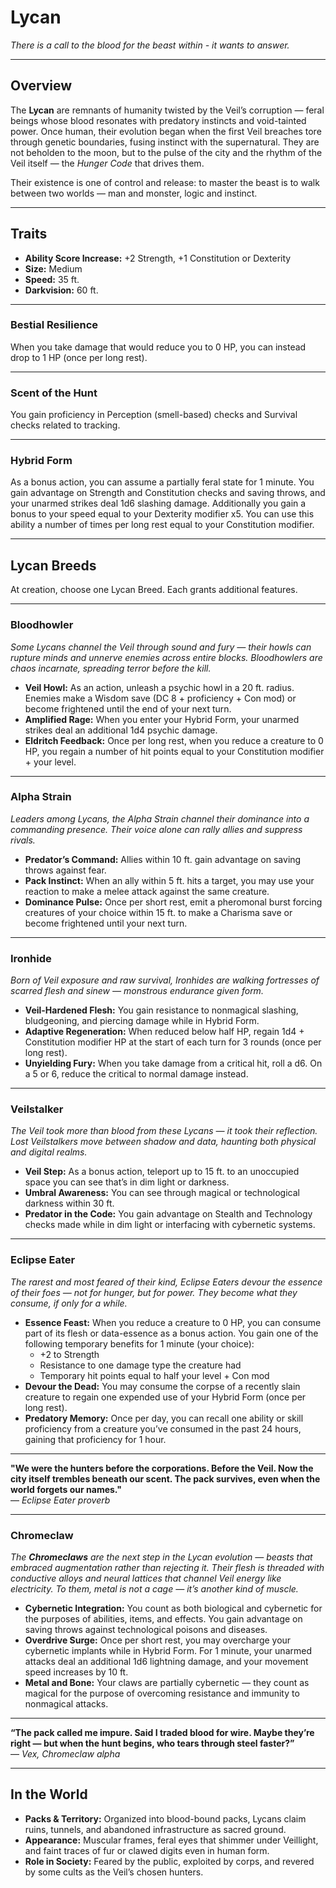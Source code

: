 # Lycan
*There is a call to the blood for the beast within - it wants to answer.*  

---

## Overview  
The **Lycan** are remnants of humanity twisted by the Veil’s corruption — feral beings whose blood resonates with predatory instincts and void-tainted power. Once human, their evolution began when the first Veil breaches tore through genetic boundaries, fusing instinct with the supernatural. They are not beholden to the moon, but to the pulse of the city and the rhythm of the Veil itself — the *Hunger Code* that drives them.

Their existence is one of control and release: to master the beast is to walk between two worlds — man and monster, logic and instinct.

---

## Traits
- **Ability Score Increase:** +2 Strength, +1 Constitution or Dexterity  
- **Size:** Medium  
- **Speed:** 35 ft.  
- **Darkvision:** 60 ft.  

---

### Bestial Resilience  
When you take damage that would reduce you to 0 HP, you can instead drop to 1 HP (once per long rest).  

---

### Scent of the Hunt  
You gain proficiency in Perception (smell-based) checks and Survival checks related to tracking.  

---

### Hybrid Form  
As a bonus action, you can assume a partially feral state for 1 minute. You gain advantage on Strength and Constitution checks and saving throws, and your unarmed strikes deal 1d6 slashing damage. Additionally you gain a bonus to your speed equal to your Dexterity modifier x5. You can use this ability a number of times per long rest equal to your Constitution modifier.  

---

## Lycan Breeds
At creation, choose one Lycan Breed. Each grants additional features.

---

### **Bloodhowler**  

*Some Lycans channel the Veil through sound and fury — their howls can rupture minds and unnerve enemies across entire blocks. Bloodhowlers are chaos incarnate, spreading terror before the kill.*  

- **Veil Howl:** As an action, unleash a psychic howl in a 20 ft. radius. Enemies make a Wisdom save (DC 8 + proficiency + Con mod) or become frightened until the end of your next turn.  
- **Amplified Rage:** When you enter your Hybrid Form, your unarmed strikes deal an additional 1d4 psychic damage.  
- **Eldritch Feedback:** Once per long rest, when you reduce a creature to 0 HP, you regain a number of hit points equal to your Constitution modifier + your level.  

---

### **Alpha Strain**  

*Leaders among Lycans, the Alpha Strain channel their dominance into a commanding presence. Their voice alone can rally allies and suppress rivals.*  

- **Predator’s Command:** Allies within 10 ft. gain advantage on saving throws against fear.  
- **Pack Instinct:** When an ally within 5 ft. hits a target, you may use your reaction to make a melee attack against the same creature.  
- **Dominance Pulse:** Once per short rest, emit a pheromonal burst forcing creatures of your choice within 15 ft. to make a Charisma save or become frightened until your next turn.  

---

### **Ironhide**  

*Born of Veil exposure and raw survival, Ironhides are walking fortresses of scarred flesh and sinew — monstrous endurance given form.*  

- **Veil-Hardened Flesh:** You gain resistance to nonmagical slashing, bludgeoning, and piercing damage while in Hybrid Form.  
- **Adaptive Regeneration:** When reduced below half HP, regain 1d4 + Constitution modifier HP at the start of each turn for 3 rounds (once per long rest).  
- **Unyielding Fury:** When you take damage from a critical hit, roll a d6. On a 5 or 6, reduce the critical to normal damage instead.  

---

### **Veilstalker**  

*The Veil took more than blood from these Lycans — it took their reflection. Lost Veilstalkers move between shadow and data, haunting both physical and digital realms.*  

- **Veil Step:** As a bonus action, teleport up to 15 ft. to an unoccupied space you can see that’s in dim light or darkness.  
- **Umbral Awareness:** You can see through magical or technological darkness within 30 ft.  
- **Predator in the Code:** You gain advantage on Stealth and Technology checks made while in dim light or interfacing with cybernetic systems.  

---

### **Eclipse Eater**  

*The rarest and most feared of their kind, Eclipse Eaters devour the essence of their foes — not for hunger, but for power. They become what they consume, if only for a while.*

- **Essence Feast:** When you reduce a creature to 0 HP, you can consume part of its flesh or data-essence as a bonus action. You gain one of the following temporary benefits for 1 minute (your choice):  
  - +2 to Strength  
  - Resistance to one damage type the creature had  
  - Temporary hit points equal to half your level + Con mod  
- **Devour the Dead:** You may consume the corpse of a recently slain creature to regain one expended use of your Hybrid Form (once per long rest).  
- **Predatory Memory:** Once per day, you can recall one ability or skill proficiency from a creature you’ve consumed in the past 24 hours, gaining that proficiency for 1 hour.  

---

**"We were the hunters before the corporations. Before the Veil. Now the city itself trembles beneath our scent. The pack survives, even when the world forgets our names."**  
— *Eclipse Eater proverb*

---

### **Chromeclaw**  

*The **Chromeclaws** are the next step in the Lycan evolution — beasts that embraced augmentation rather than rejecting it. Their flesh is threaded with conductive alloys and neural lattices that channel Veil energy like electricity. To them, metal is not a cage — it’s another kind of muscle.*  

- **Cybernetic Integration:** You count as both biological and cybernetic for the purposes of abilities, items, and effects. You gain advantage on saving throws against technological poisons and diseases.  
- **Overdrive Surge:** Once per short rest, you may overcharge your cybernetic implants while in Hybrid Form. For 1 minute, your unarmed attacks deal an additional 1d6 lightning damage, and your movement speed increases by 10 ft.   
- **Metal and Bone:** Your claws are partially cybernetic — they count as magical for the purpose of overcoming resistance and immunity to nonmagical attacks.  

---

**“The pack called me impure. Said I traded blood for wire. Maybe they’re right — but when the hunt begins, who tears through steel faster?”**  
— *Vex, Chromeclaw alpha*  

---

## In the World  
- **Packs & Territory:** Organized into blood-bound packs, Lycans claim ruins, tunnels, and abandoned infrastructure as sacred ground.  
- **Appearance:** Muscular frames, feral eyes that shimmer under Veillight, and faint traces of fur or clawed digits even in human form.  
- **Role in Society:** Feared by the public, exploited by corps, and revered by some cults as the Veil’s chosen hunters.  


